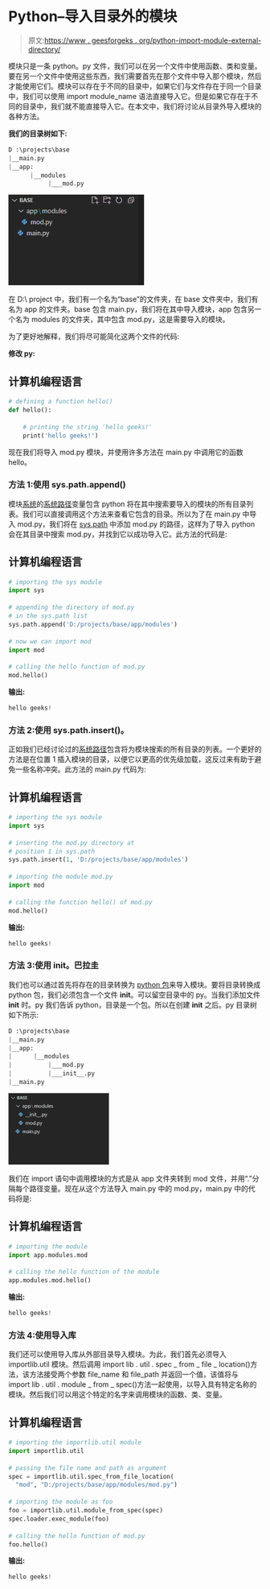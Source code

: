 # Python–导入目录外的模块

> 原文:[https://www . geesforgeks . org/python-import-module-external-directory/](https://www.geeksforgeeks.org/python-import-module-outside-directory/)

模块只是一条 python。py 文件，我们可以在另一个文件中使用函数、类和变量。要在另一个文件中使用这些东西，我们需要首先在那个文件中导入那个模块，然后才能使用它们。模块可以存在于不同的目录中，如果它们与文件存在于同一个目录中，我们可以使用 import module_name 语法直接导入它。但是如果它存在于不同的目录中，我们就不能直接导入它。在本文中，我们将讨论从目录外导入模块的各种方法。

**我们的目录树如下:**

```py
D :\projects\base
|__main.py   
|__app:
      |__modules
           |___mod.py
```

![](img/a05efd6c579e228909c3ab21c581bfb3.png)

在 D:\ project 中，我们有一个名为“base”的文件夹，在 base 文件夹中，我们有名为 app 的文件夹。base 包含 main.py，我们将在其中导入模块，app 包含另一个名为 modules 的文件夹，其中包含 mod.py，这是需要导入的模块。

为了更好地解释，我们将尽可能简化这两个文件的代码:

**修改 py:**

## 计算机编程语言

```py
# defining a function hello()
def hello():

    # printing the string 'hello geeks!'
    print('hello geeks!')
```

现在我们将导入 mod.py 模块，并使用许多方法在 main.py 中调用它的函数 hello。

### **方法 1:使用 sys.path.append()**

模块[系统](https://www.geeksforgeeks.org/python-sys-module/)的[系统路径](https://www.geeksforgeeks.org/sys-path-in-python/)变量包含 python 将在其中搜索要导入的模块的所有目录列表。我们可以直接调用这个方法来查看它包含的目录。所以为了在 main.py 中导入 mod.py，我们将在 [sys.path](https://www.geeksforgeeks.org/sys-path-in-python/) 中添加 mod.py 的路径，这样为了导入 python 会在其目录中搜索 mod.py，并找到它以成功导入它。此方法的代码是:

## 计算机编程语言

```py
# importing the sys module
import sys         

# appending the directory of mod.py 
# in the sys.path list
sys.path.append('D:/projects/base/app/modules')        

# now we can import mod
import mod    

# calling the hello function of mod.py
mod.hello()
```

**输出:**

```py
hello geeks!
```

### 方法 2:使用 sys.path.insert()。

正如我们已经讨论过的[系统路径](https://www.geeksforgeeks.org/sys-path-in-python/)包含将为模块搜索的所有目录的列表。一个更好的方法是在位置 1 插入模块的目录，以便它以更高的优先级加载，这反过来有助于避免一些名称冲突。此方法的 main.py 代码为:

## 计算机编程语言

```py
# importing the sys module
import sys        

# inserting the mod.py directory at 
# position 1 in sys.path
sys.path.insert(1, 'D:/projects/base/app/modules')        

# importing the module mod.py
import mod    

# calling the function hello() of mod.py
mod.hello()
```

**输出:**

```py
hello geeks!
```

### 方法 3:使用 __init__。巴拉圭

我们也可以通过首先将存在的目录转换为 [python 包](https://www.geeksforgeeks.org/create-access-python-package/)来导入模块。要将目录转换成 python 包，我们必须包含一个文件 __init__。可以留空目录中的 py。当我们添加文件 __init__ 时。py 我们告诉 python，目录是一个包。所以在创建 __init__ 之后。py 目录树如下所示:

```py
D :\projects\base
|__main.py 
|__app:
|      |__modules
|          |___mod.py
|          |___init__.py
|__main.py
```

![](img/d7143492bb5240788a029071a90153f0.png)

我们在 import 语句中调用模块的方式是从 app 文件夹转到 mod 文件，并用“.”分隔每个路径变量。现在从这个方法导入 main.py 中的 mod.py，main.py 中的代码将是:

## 计算机编程语言

```py
# importing the module
import app.modules.mod         

# calling the hello function of the module
app.modules.mod.hello()
```

**输出:**

```py
hello geeks!
```

### 方法 4:使用导入库

我们还可以使用导入库从外部目录导入模块。为此，我们首先必须导入 importlib.util 模块。然后调用 import lib . util . spec _ from _ file _ location()方法，该方法接受两个参数 file_name 和 file_path 并返回一个值，该值将与 import lib . util . module _ from _ spec()方法一起使用，以导入具有特定名称的模块。然后我们可以用这个特定的名字来调用模块的函数、类、变量。

## 计算机编程语言

```py
# importing the importlib.util module
import importlib.util        

# passing the file name and path as argument
spec = importlib.util.spec_from_file_location(
  "mod", "D:/projects/base/app/modules/mod.py")    

# importing the module as foo 
foo = importlib.util.module_from_spec(spec)        
spec.loader.exec_module(foo)

# calling the hello function of mod.py
foo.hello()
```

**输出:**

```py
hello geeks!
```